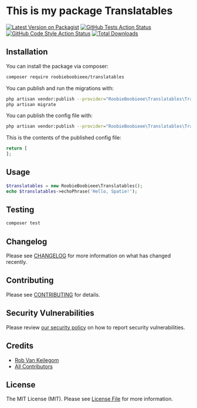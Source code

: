 # This is my package Translatables

[![Latest Version on Packagist](https://img.shields.io/packagist/v/roobieboobieee/translatables.svg?style=flat-square)](https://packagist.org/packages/roobieboobieee/translatables)
[![GitHub Tests Action Status](https://img.shields.io/github/workflow/status/roobieboobieee/translatables/run-tests?label=tests)](https://github.com/roobieboobieee/translatables/actions?query=workflow%3Arun-tests+branch%3Amain)
[![GitHub Code Style Action Status](https://img.shields.io/github/workflow/status/roobieboobieee/translatables/Check%20&%20fix%20styling?label=code%20style)](https://github.com/roobieboobieee/translatables/actions?query=workflow%3A"Check+%26+fix+styling"+branch%3Amain)
[![Total Downloads](https://img.shields.io/packagist/dt/roobieboobieee/translatables.svg?style=flat-square)](https://packagist.org/packages/roobieboobieee/translatables)


## Installation

You can install the package via composer:

```bash
composer require roobieboobieee/translatables
```

You can publish and run the migrations with:

```bash
php artisan vendor:publish --provider="RoobieBoobieee\Translatables\TranslatablesServiceProvider" --tag="translatables-migrations"
php artisan migrate
```

You can publish the config file with:
```bash
php artisan vendor:publish --provider="RoobieBoobieee\Translatables\TranslatablesServiceProvider" --tag="translatables-config"
```

This is the contents of the published config file:

```php
return [
];
```

## Usage

```php
$translatables = new RoobieBoobieee\Translatables();
echo $translatables->echoPhrase('Hello, Spatie!');
```

## Testing

```bash
composer test
```

## Changelog

Please see [CHANGELOG](CHANGELOG.md) for more information on what has changed recently.

## Contributing

Please see [CONTRIBUTING](.github/CONTRIBUTING.md) for details.

## Security Vulnerabilities

Please review [our security policy](../../security/policy) on how to report security vulnerabilities.

## Credits

- [Rob Van Keilegom](https://github.com/.)
- [All Contributors](../../contributors)

## License

The MIT License (MIT). Please see [License File](LICENSE.md) for more information.

